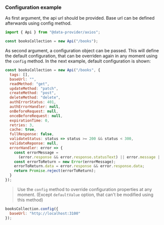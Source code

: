 ### Configuration example

As first argument, the api url should be provided. Base url can be defined afterwards using config method.

```js
import { Api } from "@data-provider/axios";

const booksCollection = new Api("/books");
```

As second argument, a configuration object can be passed. This will define the default configuration, that can be overriden again in any moment using the `config` method. In the next example, default configuration is shown:

```js
const booksCollection = new Api("/books", {
  tags: [],
  baseUrl: "",
  readMethod: "get",
  updateMethod: "patch",
  createMethod: "post",
  deleteMethod: "delete",
  authErrorStatus: 401,
  authErrorHandler: null,
  onBeforeRequest: null,
  onceBeforeRequest: null,
  expirationTime: 0,
  retries: 3,
  cache: true,
  fullResponse: false,
  validateStatus: status => status >= 200 && status < 300,
  validateReponse: null,
  errorHandler: error => {
    const errorMessage =
      (error.response && error.response.statusText) || error.message || "Request error";
    const errorToReturn = new Error(errorMessage);
    errorToReturn.data = error.response && error.response.data;
    return Promise.reject(errorToReturn);
  }
});
```

> Use the `config` method to override configuration properties at any moment. (Except `defaultValue` option, that can't be modified using this method)

```js
booksCollection.config({
  baseUrl: "http://localhost:3100"
});
```
